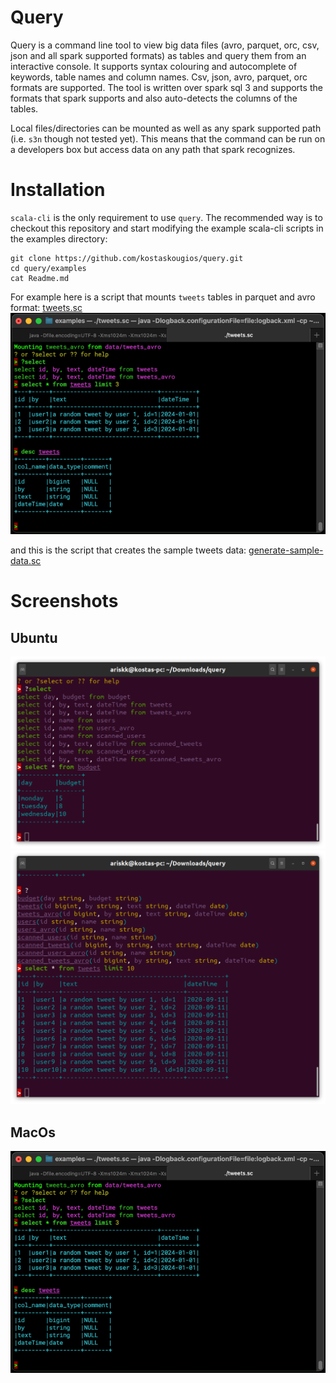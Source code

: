 # Query
Query is a command line tool to view big data files (avro, parquet, orc, csv, json and all spark supported formats) as tables and query
them from an interactive console. It supports syntax colouring and autocomplete of keywords, table names and column names.
Csv, json, avro, parquet, orc formats are supported. The tool
is written over spark sql 3 and supports the formats that spark supports and also auto-detects the columns of the
tables.

Local files/directories can be mounted as well as any spark supported path (i.e. `s3n` though not tested yet). This means
that the command can be run on a developers box but access data on any path that spark recognizes.

# Installation

`scala-cli` is the only requirement to use `query`. The recommended way is to checkout this repository and start modifying the
example scala-cli scripts in the examples directory:

```shell
git clone https://github.com/kostaskougios/query.git
cd query/examples
cat Readme.md
```

For example here is a script that mounts `tweets` tables in parquet and avro format:
[tweets.sc](examples/tweets.sc)
![tweets](etc/img/tweets.png)

and this is the script that creates the sample tweets data:
[generate-sample-data.sc](examples/generate-sample-data.sc)

# Screenshots
## Ubuntu
![example 1](etc/img/ss1.png)
![example 1](etc/img/ss2.png)

## MacOs
![tweets](etc/img/tweets.png)

